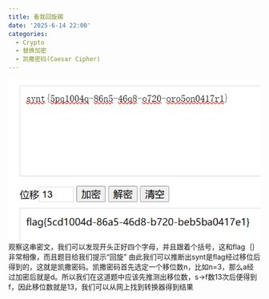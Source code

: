 ```yaml
---
title: 看我回旋踢
date: '2025-6-14 22:00'
categories:
  - Crypto
  - 替换加密
  - 凯撒密码(Caesar Cipher)
---
```

![](/images/Pastedimage20250601021138.png) 
观察这串密文，我们可以发现开头正好四个字母，并且跟着个括号，这和flag｛｝非常相像，而且题目给我们提示“回旋” 由此我们可以推断出synt是flag经过移位后得到的，这就是凯撒密码。凯撒密码首先选定一个移位数n，比如n=3，那么a经过加密后就是d。所以我们在这道题中应该先推测出移位数，s->f数13次后便得到f，因此移位数就是13，我们可以从网上找到转换器得到结果